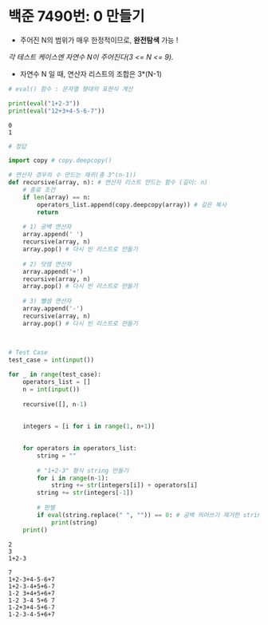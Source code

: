 # 백준 7490번: 0 만들기

- 주어진 N의 범위가 매우 한정적이므로, **완전탐색** 가능 !

*각 테스트 케이스엔 자연수 N이 주어진다(3 <= N <= 9).*

- 자연수 N 일 때, 연산자 리스트의 조합은 3*(N-1)


```python
# eval() 함수 : 문자열 형태의 표현식 계산

print(eval("1+2-3"))
print(eval("12+3+4-5-6-7"))
```

    0
    1



```python
# 정답

import copy # copy.deepcopy()

# 연산자 경우의 수 만드는 재귀(총 3^(n-1))
def recursive(array, n): # 연산자 리스트 만드는 함수 (길이: n)
    # 종료 조건
    if len(array) == n:
        operators_list.append(copy.deepcopy(array)) # 깊은 복사
        return
    
    # 1) 공백 연산자
    array.append(' ')
    recursive(array, n)
    array.pop() # 다시 빈 리스트로 만들기
    
    # 2) 덧셈 연산자
    array.append('+')
    recursive(array, n)
    array.pop() # 다시 빈 리스트로 만들기
    
    # 3) 뺄셈 연산자
    array.append('-')
    recursive(array, n)
    array.pop() # 다시 빈 리스트로 만들기
    
    

# Test Case    
test_case = int(input())

for _ in range(test_case):
    operators_list = []
    n = int(input())
    
    recursive([], n-1)
    
    
    integers = [i for i in range(1, n+1)]
    

    for operators in operators_list:
        string = ""
        
        # "1+2-3" 형식 string 만들기
        for i in range(n-1):
            string += str(integers[i]) + operators[i]
        string += str(integers[-1])
        
        # 판별
        if eval(string.replace(" ", "")) == 0: # 공백 띄어쓰기 제거한 string 문자열의 계산이 0에 해당되는가?
            print(string)
    print()
```

    2
    3
    1+2-3
    
    7
    1+2-3+4-5-6+7
    1+2-3-4+5+6-7
    1-2 3+4+5+6+7
    1-2 3-4 5+6 7
    1-2+3+4-5+6-7
    1-2-3-4-5+6+7
    



```python

```

